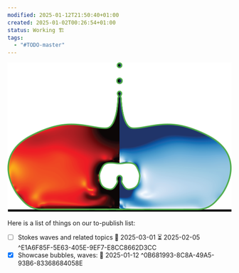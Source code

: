 ```yaml
---
modified: 2025-01-12T21:50:40+01:00
created: 2025-01-02T00:26:54+01:00
status: Working 🏗️
tags:
  - "#TODO-master"
---
```

![CoMPhy-Lab](_Media/CoMPhy-Lab-no-name.png)

Here is a list of things on our to-publish list:

- [ ] Stokes waves and related topics 📅 2025-03-01 ⏳ 2025-02-05  ^E1A6F85F-5E63-405E-9EF7-E8CC8662D3CC
- [x] Showcase bubbles, waves: 📅 2025-01-12  ^0B681993-8C8A-49A5-93B6-83368684058E

